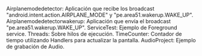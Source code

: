 Airplanemodedetector: Aplicación que recibe los broadcast "android.intent.action.AIRPLANE_MODE" y "pe.area51.wakerup.WAKE_UP".
Airplanemodedetectorwakerup: Aplicación que envía el broadcast "pe.area51.wakerup.WAKE_UP".
ServiceTest: Ejemplo de Foreground service.
Threads: Sobre hilos de ejecución.
TimeCounter: Contador de tiempo utilizando Handlers para actualizar la pantalla.
AudioProject: Ejemplo de grabación de Audio.
